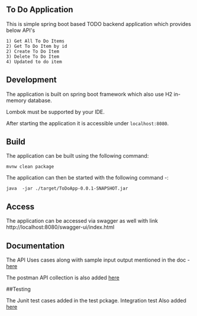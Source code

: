## To Do Application

This is simple spring boot based TODO backend application which provides below API's

    1) Get All To Do Items          
    2) Get To Do Item by id
    2) Create To Do Item            
    3) Delete To Do Item            
    4) Updated to do item          

## Development

The application is built on spring boot framework which also use H2 in-memory database.

Lombok must be supported by your IDE. 

After starting the application it is accessible under `localhost:8080`.

## Build
The application can be built using the following command:

```
mvnw clean package
```

The application can then be started with the following command -:

```
java  -jar ./target/ToDoApp-0.0.1-SNAPSHOT.jar
```

## Access 

The application can be accessed via swagger as well with link http://localhost:8080/swagger-ui/index.html


## Documentation  

The API Uses cases along wiith sample input output mentioned in the doc - [here](https://github.com/Sanket-Murugkar/ToDoApp/blob/79153b3bd7c5d7a1595f6361755344641f1211dc/docs/API_USE_CASES)

The postman API collection is also added  [here](https://github.com/Sanket-Murugkar/ToDoApp/blob/79153b3bd7c5d7a1595f6361755344641f1211dc/docs/TODO.postman_collection.json)

##Testing

The Junit test cases added in the test pckage.
Integration test Also added [here](https://github.com/Sanket-Murugkar/ToDoApp/blob/cd612f483c1a89fce74aab3082590393445cf297/src/test/java/com/demo/todoapp/controller/ToDoControllerITTest.java)
